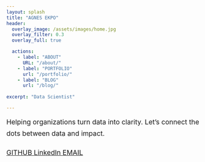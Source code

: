 ```yaml
---
layout: splash
title: "AGNES EKPO"
header:
  overlay_image: /assets/images/home.jpg
  overlay_filter: 0.3
  overlay_full: true

  actions:
    - label: "ABOUT"
      URL: "/about/"
    - label: "PORTFOLIO"
      url: "/portfolio/"
    - label: "BLOG"
      url: "/blog/"
  
excerpt: "Data Scientist"

---
```


<div style="text-align: center; max-width: 750px; margin: 0 auto; font-size: 1.1rem; line-height: 1.7; text-align: justify;">
Helping organizations turn data into clarity. Let’s connect the dots between data and impact.
<div style="margin-top: 20px;">
  <a class="btn btn--primary" href="https://github.com/TheAEkpo" target="_blank">
    <i class="fab fa-github"></i> GITHUB
  </a>
  <a class="btn btn--info" href="https://www.linkedin.com/in/agnesekpo" target="_blank">
    <i class="fab fa-linkedin"></i> LinkedIn
  </a>
  <a class="btn btn--success" href="mailto:a.ekpo@outlook.com">
    <i class="fas fa-envelope"></i> EMAIL
  </a>
</div>
